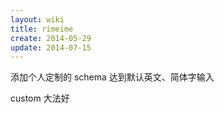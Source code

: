 ```yaml
---
layout: wiki
title: rimeime
create: 2014-05-29
update: 2014-07-15
---
```


添加个人定制的 schema 达到默认英文、简体字输入

custom 大法好
